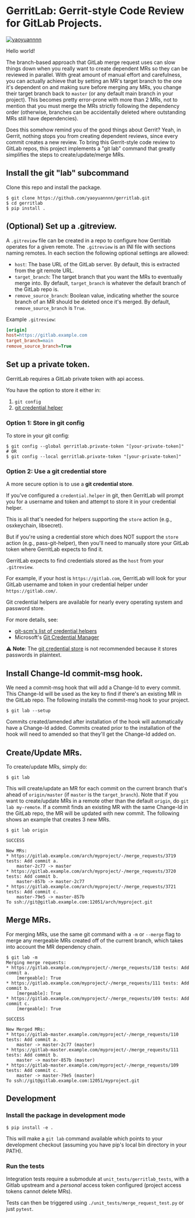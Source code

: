 GerritLab: Gerrit-style Code Review for GitLab Projects.
========================================================

[![yaoyuannnn](https://circleci.com/gh/yaoyuannnn/gerritlab.svg?style=shield)](https://circleci.com/gh/yaoyuannnn/gerritlab)

Hello world!

The branch-based approach that GitLab merge request uses can slow things down
when you really want to create dependent MRs so they can be reviewed in
parallel. With great amount of manual effort and carefulness, you can actually
achieve that by setting an MR's target branch to the one it's dependent on and
making sure before merging any MRs, you change their target branch back to
`master` (or any default main branch in your project). This becomes pretty
error-prone with more than 2 MRs, not to mention that you must merge the MRs
strictly following the dependency order (otherwise, branches can be
accidentally deleted where outstanding MRs still have dependencies).

Does this somehow remind you of the good things about Gerrit? Yeah, in Gerrit,
nothing stops you from creating dependent reviews, since every commit creates a
new review. To bring this Gerrit-style code review to GitLab repos, this
project implements a "git lab" command that greatly
simplifies the steps to create/update/merge MRs.

## Install the git "lab" subcommand
Clone this repo and install the package.

```console
$ git clone https://github.com/yaoyuannnn/gerritlab.git
$ cd gerritlab
$ pip install .
```

## (Optional) Set up a .gitreview.

A `.gitreview` file can be created in a repo to configure how Gerritlab 
operates for a given remote.  The `.gitreview` is an INI file with sections
naming remotes. In each section the following optional settings are allowed:

* `host`: The base URL of the GitLab server.  By default, this is extracted from the git remote URL.
* `target_branch`: The target branch that you want the MRs to eventually merge into. By default, `target_branch` is whatever the default branch of the GitLab repo is.
* `remove_source_branch`: Boolean value, indicating whether the source branch of an MR should be deleted once it's merged. By default, `remove_source_branch` is `True`.

Example `.gitreview`:

```ini
[origin]
host=https://gitlab.example.com
target_branch=main
remove_source_branch=True
```


## Set up a private token.

GerritLab requires a GitLab private token with api access.

You have the option to store it either in:

1. `git config`
2. [git credential helper](https://git-scm.com/book/en/v2/Git-Tools-Credential-Storage)

### Option 1: Store in git config

To store in your git config:

```console
$ git config --global gerritlab.private-token "[your-private-token]"
# OR
$ git config --local gerritlab.private-token "[your-private-token]"
```

### Option 2: Use a git credential store

A more secure option is to use a **git credential store**.

If you've configured a `credential.helper` in git, then GerritLab will prompt
you for a username and token and attempt to store it in your credential helper.

This is all that's needed for helpers supporting the `store` action (e.g.,
osxkeychain, libsecret).

But if you're using a credential store which does NOT support the `store`
action (e.g., pass-git-helper), then you'll need to manually store your GitLab
token where GerritLab expects to find it.

GerritLab expects to find credentials stored as the `host` from your `.gitreview`.

For example, if your host is `https://gitlab.com`, GerritLab will look for your GitLab
username and token in your credential helper under
`https://gitlab.com/`.

Git credential helpers are available for nearly every operating system and
password store.

For more details, see:
* [git-scm's list of credential helpers](https://git-scm.com/doc/credential-helpers)
* Microsoft's [Git Credential Manager](https://github.com/git-ecosystem/git-credential-manager)

⚠️ **Note**: The [git credential store](https://git-scm.com/docs/git-credential-store) is not recommended because it stores passwords in plaintext.

## Install Change-Id commit-msg hook.
We need a commit-msg hook that will add a Change-Id to every commit. This
Change-Id will be used as the key to find if there's an existing MR in the
GitLab repo.  The following installs the commit-msg hook to your project.

```console
$ git lab --setup
```

Commits created/amended after installation of the hook will
automatically have a Change-Id added.  Commits created prior to the
installation of the hook will need to amended so that they'll get the
Change-Id added on.

## Create/Update MRs.

To create/update MRs, simply do:

```console
$ git lab
```

This will create/update an MR for each commit on the current branch that's
ahead of `origin/master` (if `master` is the `target_branch`).  Note that if
you want to create/update MRs in a remote other than the default `origin`, do
`git lab my-remote`.  If a commit finds an existing MR with the same
Change-Id in the GitLab repo, the MR will be updated with new commit. The
following shows an example that creates 3 new MRs.

```console
$ git lab origin

SUCCESS

New MRs:
* https://gitlab.example.com/arch/myproject/-/merge_requests/3719 tests: Add commit a.
    master-2c77 -> master
* https://gitlab.example.com/arch/myproject/-/merge_requests/3720 tests: Add commit b.
    master-857b -> master-2c77
* https://gitlab.example.com/arch/myproject/-/merge_requests/3721 tests: Add commit c.
    master-79e5 -> master-857b
To ssh://git@gitlab.example.com:12051/arch/myproject.git
```

## Merge MRs.

For merging MRs, use the same git command with a `-m` or `--merge` flag to
merge any mergeable MRs created off of the current branch, which takes into
account the MR dependency chain.

```console
$ git lab -m
Merging merge requests:
* https://gitlab.example.com/myproject/-/merge_requests/110 tests: Add commit a.
    [mergeable]: True
* https://gitlab.example.com/myproject/-/merge_requests/111 tests: Add commit b.
    [mergeable]: True
* https://gitlab.example.com/myproject/-/merge_requests/109 tests: Add commit c.
    [mergeable]: True

SUCCESS

New Merged MRs:
* https://gitlab-master.example.com/myproject/-/merge_requests/110 tests: Add commit a.
    master -> master-2c77 (master)
* https://gitlab-master.example.com/myproject/-/merge_requests/111 tests: Add commit b.
    master -> master-857b (master)
* https://gitlab-master.example.com/myproject/-/merge_requests/109 tests: Add commit c.
    master -> master-79e5 (master)
To ssh://git@gitlab.example.com:12051/myproject.git
```

## Development
### Install the package in development mode
```console
$ pip install -e .
```

This will make a `git lab` command available which points to your
development checkout (assuming you have pip's local bin directory in
your PATH).

### Run the tests
Integration tests require a submodule at `unit_tests/gerritlab_tests`, with a
Gitlab upstream and a *personal* access token configured (project access tokens
cannot delete MRs).

Tests can then be triggered using `./unit_tests/merge_request_test.py` or just
`pytest`.
